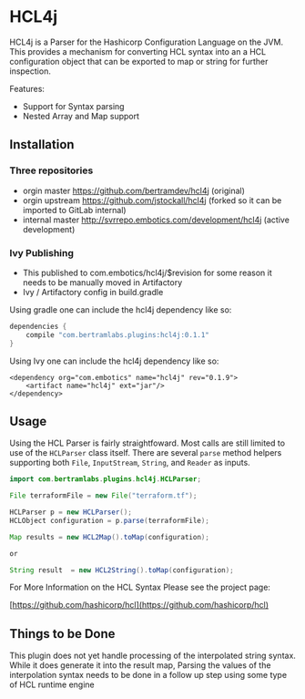 HCL4j
=====

HCL4j is a Parser for the Hashicorp Configuration Language on the JVM. This provides a mechanism for converting HCL syntax into an a HCL configuration object that can be exported to map or string for further inspection. 

Features:

* Support for Syntax parsing
* Nested Array and Map support


## Installation

### Three repositories
* orgin master https://github.com/bertramdev/hcl4j (original)
* orgin upstream https://github.com/jstockall/hcl4j (forked so it can be imported to GitLab internal)
* internal master http://svrrepo.embotics.com/development/hcl4j (active development)

### Ivy Publishing
 * This published to com.embotics/hcl4j/$revision for some reason it needs to be manually moved in Artifactory
 * Ivy / Artifactory config in build.gradle

Using gradle one can include the hcl4j dependency like so:

```groovy
dependencies {
	compile "com.bertramlabs.plugins:hcl4j:0.1.1"
}
```

Using Ivy one can include the hcl4j dependency like so:

```
<dependency org="com.embotics" name="hcl4j" rev="0.1.9">
    <artifact name="hcl4j" ext="jar"/>
</dependency>
```

## Usage

Using the HCL Parser is fairly straightfoward. Most calls are still limited to use of the `HCLParser` class itself. There are several `parse` method helpers supporting both `File`, `InputStream`, `String`, and `Reader` as inputs.


```java
import com.bertramlabs.plugins.hcl4j.HCLParser;

File terraformFile = new File("terraform.tf");

HCLParser p = new HCLParser();
HCLObject configuration = p.parse(terraformFile);

Map results = new HCL2Map().toMap(configuration);

or

String result  = new HCL2String().toMap(configuration);
```

For More Information on the HCL Syntax Please see the project page:

[https://github.com/hashicorp/hcl](https://github.com/hashicorp/hcl)


## Things to be Done

This plugin does not yet handle processing of the interpolated string syntax. While it does generate it into the result map, Parsing the values of the interpolation syntax needs to be done in a follow up step using some type of HCL runtime engine
